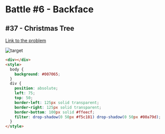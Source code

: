 # Battle #6 - Backface

## #37 - Christmas Tree

[Link to the problem](https://cssbattle.dev/play/34)

![target](https://cssbattle.dev/targets/34.png)

```html
<div></div>
<style>
  body {
    background: #007065;
  }
  div {
    position: absolute;
    left: 75;
    top: 50;
    border-left: 125px solid transparent;
    border-right: 125px solid transparent;
    border-bottom: 100px solid #ffeecf;
    filter: drop-shadow(0 50px #f5c181) drop-shadow(0 50px #00a79d);
  }
</style>
```
